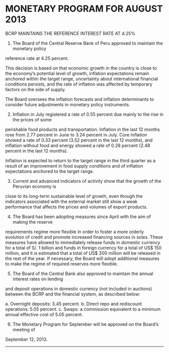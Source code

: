# MONETARY PROGRAM FOR AUGUST 2013

 BCRP MAINTAINS THE REFERENCE INTEREST RATE AT 4.25%

1. The Board of the Central Reserve Bank of Peru approved to maintain the monetary policy

reference rate at 4.25 percent.

This decision is based on that economic growth in the country is close to the economy’s
potential level of growth, inflation expectations remain anchored within the target range,
uncertainty about international financial conditions persists, and the rate of inflation was
affected by temporary factors on the side of supply.

The Board oversees the inflation forecasts and inflation determinants to consider future
adjustments in monetary policy instruments.

2. Inflation in July registered a rate of 0.55 percent due mainly to the rise in the prices of some

perishable food products and transportation. Inflation in the last 12 months rose from 2.77
percent in June to 3.24 percent in July. Core inflation showed a rate of 0.33 percent (3.52
percent in the last 12 months), and inflation without food and energy showed a rate of 0.28
percent (2.48 percent in the last 12 months).

Inflation is expected to return to the target range in the third quarter as a result of an
improvement in food supply conditions and of inflation expectations anchored to the target
range.

3. Current and advanced indicators of activity show that the growth of the Peruvian economy is

close to its long-term sustainable level of growth, even though the indicators associated with
the external market still show a weak performance that affects the prices and volumes of
export products.

4. The Board has been adopting measures since April with the aim of making the reserve

requirements regime more flexible in order to foster a more orderly evolution of credit and
promote increased financing sources in soles. These measures have allowed to immediately
release funds in domestic currency for a total of S/. 1 billion and funds in foreign currency for
a total of US$ 150 million, and it is estimated that a total of US$ 200 million will be released
in the rest of the year. If necessary, the Board will adopt additional measures to make the
regime of required reserves more flexible.

5. The Board of the Central Bank also approved to maintain the annual interest rates on lending

and deposit operations in domestic currency (not included in auctions) between the BCRP
and the financial system, as described below:

a. Overnight deposits: 3.45 percent.
b. Direct repo and rediscount operations: 5.05 percent.
c. Swaps: a commission equivalent to a minimum annual effective cost of 5.05 percent.

6. The Monetary Program for September will be approved on the Board’s meeting of

September 12, 2013.


-----

